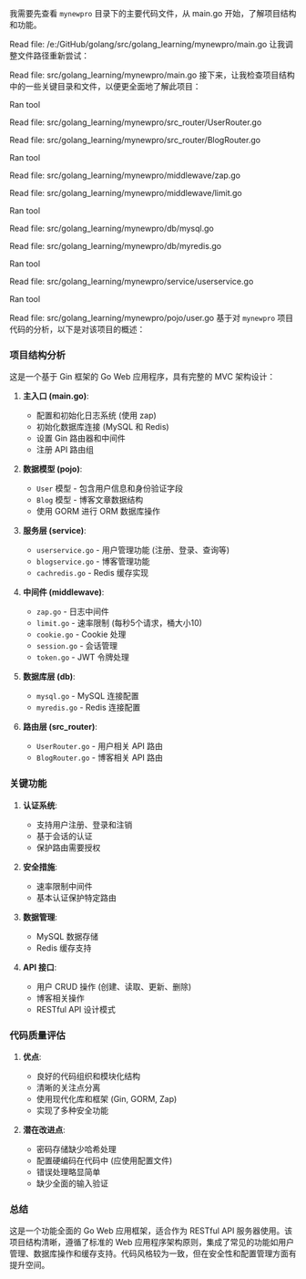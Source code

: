 我需要先查看 `mynewpro` 目录下的主要代码文件，从 main.go 开始，了解项目结构和功能。

Read file: /e:/GitHub/golang/src/golang_learning/mynewpro/main.go
让我调整文件路径重新尝试：

Read file: src/golang_learning/mynewpro/main.go
接下来，让我检查项目结构中的一些关键目录和文件，以便更全面地了解此项目：

Ran tool

Read file: src/golang_learning/mynewpro/src_router/UserRouter.go

Read file: src/golang_learning/mynewpro/src_router/BlogRouter.go

Ran tool

Read file: src/golang_learning/mynewpro/middlewave/zap.go

Read file: src/golang_learning/mynewpro/middlewave/limit.go

Ran tool

Read file: src/golang_learning/mynewpro/db/mysql.go

Read file: src/golang_learning/mynewpro/db/myredis.go

Ran tool

Read file: src/golang_learning/mynewpro/service/userservice.go

Ran tool

Read file: src/golang_learning/mynewpro/pojo/user.go
基于对 `mynewpro` 项目代码的分析，以下是对该项目的概述：

### 项目结构分析

这是一个基于 Gin 框架的 Go Web 应用程序，具有完整的 MVC 架构设计：

1. **主入口 (main.go)**:
   - 配置和初始化日志系统 (使用 zap)
   - 初始化数据库连接 (MySQL 和 Redis)
   - 设置 Gin 路由器和中间件
   - 注册 API 路由组

2. **数据模型 (pojo)**:
   - `User` 模型 - 包含用户信息和身份验证字段
   - `Blog` 模型 - 博客文章数据结构
   - 使用 GORM 进行 ORM 数据库操作

3. **服务层 (service)**:
   - `userservice.go` - 用户管理功能 (注册、登录、查询等)
   - `blogservice.go` - 博客管理功能
   - `cachredis.go` - Redis 缓存实现

4. **中间件 (middlewave)**:
   - `zap.go` - 日志中间件
   - `limit.go` - 速率限制 (每秒5个请求，桶大小10)
   - `cookie.go` - Cookie 处理
   - `session.go` - 会话管理
   - `token.go` - JWT 令牌处理

5. **数据库层 (db)**:
   - `mysql.go` - MySQL 连接配置
   - `myredis.go` - Redis 连接配置

6. **路由层 (src_router)**:
   - `UserRouter.go` - 用户相关 API 路由
   - `BlogRouter.go` - 博客相关 API 路由

### 关键功能

1. **认证系统**:
   - 支持用户注册、登录和注销
   - 基于会话的认证
   - 保护路由需要授权

2. **安全措施**:
   - 速率限制中间件
   - 基本认证保护特定路由

3. **数据管理**:
   - MySQL 数据存储
   - Redis 缓存支持

4. **API 接口**:
   - 用户 CRUD 操作 (创建、读取、更新、删除)
   - 博客相关操作
   - RESTful API 设计模式

### 代码质量评估

1. **优点**:
   - 良好的代码组织和模块化结构
   - 清晰的关注点分离
   - 使用现代化库和框架 (Gin, GORM, Zap)
   - 实现了多种安全功能

2. **潜在改进点**:
   - 密码存储缺少哈希处理
   - 配置硬编码在代码中 (应使用配置文件)
   - 错误处理略显简单
   - 缺少全面的输入验证

### 总结

这是一个功能全面的 Go Web 应用框架，适合作为 RESTful API 服务器使用。该项目结构清晰，遵循了标准的 Web 应用程序架构原则，集成了常见的功能如用户管理、数据库操作和缓存支持。代码风格较为一致，但在安全性和配置管理方面有提升空间。
